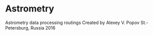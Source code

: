 # Astrometry

Astrometry data processing routings
Created by Alexey V. Popov
St.-Petersburg, Russia
2016
